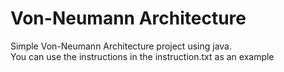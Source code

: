 # Von-Neumann Architecture
 Simple Von-Neumann Architecture project using java.<br>
 You can use the instructions in the instruction.txt as an example
